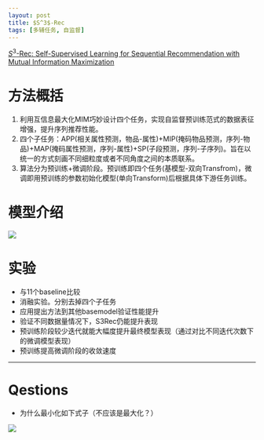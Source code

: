 ```yaml
---
layout: post
title: $S^3$-Rec
tags: [多辅任务, 自监督]
---
```

[$S^3$-Rec: Self-Supervised Learning for Sequential Recommendation with Mutual Information Maximization](https://dl.acm.org/doi/abs/10.1145/3340531.3411954)

# 方法概括
1. 利用互信息最大化MIM巧妙设计四个任务，实现自监督预训练范式的数据表征增强，提升序列推荐性能。
2. 四个子任务：APP(相关属性预测，物品-属性)+MIP(掩码物品预测，序列-物品)+MAP(掩码属性预测，序列-属性)+SP(子段预测，序列-子序列)。旨在以统一的方式刻画不同细粒度或者不同角度之间的本质联系。
3. 算法分为预训练+微调阶段。预训练即四个任务(基模型-双向Transfrom)，微调即用预训练的参数初始化模型(单向Transform)后根据具体下游任务训练。

# 模型介绍
![](/PreRec/assets/fig/6.png)

# 实验
- 与11个baseline比较
- 消融实验。分别去掉四个子任务
- 应用提出方法到其他basemodel验证性能提升
- 验证不同数据量情况下，S3Rec仍能提升表现
- 预训练阶段较少迭代就能大幅度提升最终模型表现（通过对比不同迭代次数下的微调模型表现）
- 预训练提高微调阶段的收敛速度


---
# Qestions
- 为什么最小化如下式子（不应该是最大化？）

![](/PreRec/assets/fig/5.png)
